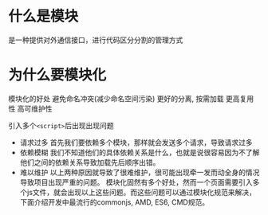# 什么是模块
是一种提供对外通信接口，进行代码区分分割的管理方式

# 为什么要模块化
模块化的好处
避免命名冲突(减少命名空间污染)
更好的分离, 按需加载
更高复用性
高可维护性

引入多个`<script>`后出现出现问题
- 请求过多
首先我们要依赖多个模块，那样就会发送多个请求，导致请求过多
- 依赖模糊
我们不知道他们的具体依赖关系是什么，也就是说很容易因为不了解他们之间的依赖关系导致加载先后顺序出错。
- 难以维护
以上两种原因就导致了很难维护，很可能出现牵一发而动全身的情况导致项目出现严重的问题。
模块化固然有多个好处，然而一个页面需要引入多个js文件，就会出现以上这些问题。而这些问题可以通过模块化规范来解决，下面介绍开发中最流行的commonjs, AMD, ES6, CMD规范。

